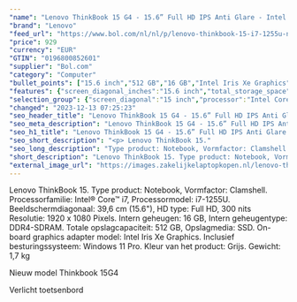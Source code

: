 ```yaml
---
"name": "Lenovo ThinkBook 15 G4 - 15.6” Full HD IPS Anti Glare - Intel Core i7 - 16GB DDR4 - 512GB M.2 NVMe - Verlicht Toetsenbord - Windows 11 Pro Ready"
"brand": "Lenovo"
"feed_url": "https://www.bol.com/nl/nl/p/lenovo-thinkbook-15-i7-1255u-notebook-39-6-cm-full-hd-intel-core-i7-16-gb-ddr4-sdram-512-gb-ssd-wi-fi-6-windows-11-pro-grijs/9300000107573470"
"price": 929
"currency": "EUR"
"GTIN": "0196800852601"
"supplier": "Bol.com"
"category": "Computer"
"bullet_points": ["15.6 inch","512 GB","16 GB","Intel Iris Xe Graphics","Windows"]
"features": {"screen_diagonal_inches":"15.6 inch","total_storage_space":"512 GB","memory_size":"16 GB","graphics_card":"Intel Iris Xe Graphics","operating_system":"Windows"}
"selection_group": {"screen_diagonal":"15 inch","processor":"Intel Core i7","changed_price_past_3_days":false,"product_family":"ThinkBook"}
"changed": "2023-12-13 07:25:23"
"seo_header_title": "Lenovo ThinkBook 15 G4 - 15.6” Full HD IPS Anti Glare - Intel Core i7 - 16GB DDR4 - 512GB M.2 NVMe - Verlicht Toetsenbord - Windows 11 Pro Ready"
"seo_meta_description": "Lenovo ThinkBook 15 G4 - 15.6” Full HD IPS Anti Glare - Intel Core i7 - 16GB DDR4 - 512GB M.2 NVMe - Verlicht Toetsenbord - Windows 11 Pro Ready"
"seo_h1_title": "Lenovo ThinkBook 15 G4 - 15.6” Full HD IPS Anti Glare - Intel Core i7 - 16GB DDR4 - 512GB M.2 NVMe - Verlicht Toetsenbord - Windows 11 Pro Ready"
"seo_short_description": "<p> Lenovo ThinkBook 15."
"seo_long_description": "Type product: Notebook, Vormfactor: Clamshell. Processorfamilie: Intel® Core™ i7, Processormodel: i7-1255U. Beeldschermdiagonaal: 39,6 cm (15. 6\"), HD type: Full HD, 300 nits Resolutie: 1920 x 1080 Pixels. Intern geheugen: 16 GB, Intern geheugentype: DDR4-SDRAM. Totale opslagcapaciteit: 512 GB, Opslagmedia: SSD. On-board graphics adapter model: Intel Iris Xe Graphics. Inclusief besturingssysteem: Windows 11 Pro. Kleur van het product: Grijs. Gewicht: 1,7 kg </p> <p>  </p> <p> Nieuw model Thinkbook 15G4 </p> <p> Verlicht toetsenbord </p>"
"short_description": "Lenovo ThinkBook 15. Type product: Notebook, Vormfactor: Clamshell. Processorfamilie: Intel® Core™ i7, Processormodel: i7-1255U. Beeldschermdiagonaal: 39,6 cm (15.6\"), HD type: Full HD, 300 nits Resolutie: 1920 x 1080 Pixels. Intern geheugen: 16 GB, Intern geheugentype: DDR4-SDRAM. Totale opslagcapaciteit: 512 GB, Opslagmedia: SSD. On-board graphics adapter model: Intel Iris Xe Graphics. Inclusief besturingssysteem: Windows 11 Pro. Kleur van het product: Grijs. Gewicht: 1,7 kg Nieuw model Thinkbook 15G4 Verlicht toetsenbord"
"external_image_url": "https://images.zakelijkelaptopkopen.nl/lenovo-thinkbook-15-i7-1255u-notebook-39-6-cm-full-hd-intel-core-i7-16-gb-ddr4-sdram-512-gb-ssd-wi-fi-6-windows-11-pro-grijs.webp"
---
```


<p> Lenovo ThinkBook 15. Type product: Notebook, Vormfactor: Clamshell. Processorfamilie: Intel® Core™ i7, Processormodel: i7-1255U. Beeldschermdiagonaal: 39,6 cm (15.6"), HD type: Full HD, 300 nits Resolutie: 1920 x 1080 Pixels. Intern geheugen: 16 GB, Intern geheugentype: DDR4-SDRAM. Totale opslagcapaciteit: 512 GB, Opslagmedia: SSD. On-board graphics adapter model: Intel Iris Xe Graphics. Inclusief besturingssysteem: Windows 11 Pro. Kleur van het product: Grijs. Gewicht: 1,7 kg </p> <p>   </p> <p> Nieuw model Thinkbook 15G4 </p> <p> Verlicht toetsenbord  </p>